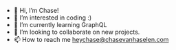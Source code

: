 - 👋 Hi, I’m Chase!
- 👀 I’m interested in coding :)
- 🌱 I’m currently learning GraphQL
- 💞️ I’m looking to collaborate on new projects.
- 📫 How to reach me heychase@chasevanhaselen.com

<!---
cvhcvhcvh/cvhcvhcvh is a ✨ special ✨ repository because its `README.md` (this file) appears on your GitHub profile.
You can click the Preview link to take a look at your changes.
--->

